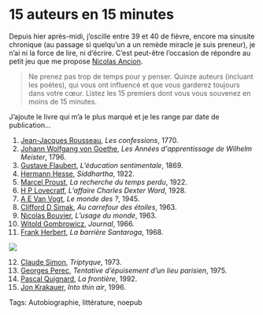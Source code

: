 # 15 auteurs en 15 minutes

Depuis hier après-midi, j’oscille entre 39 et 40 de fièvre, encore ma sinusite chronique (au passage si quelqu’un a un remède miracle je suis preneur), je n’ai ni la force de lire, ni d’écrire. C’est peut-être l’occasion de répondre au petit jeu que me propose [Nicolas Ancion](http://ancion.hautetfort.com/).

> Ne prenez pas trop de temps pour y penser. Quinze auteurs (incluant les poètes), qui vous ont influencé et que vous garderez toujours dans votre cœur. Listez les 15 premiers dont vous vous souvenez en moins de 15 minutes.

J’ajoute le livre qui m’a le plus marqué et je les range par date de publication…

1. [Jean-Jacques Rousseau](http://fr.wikipedia.org/wiki/Jean-Jacques_Rousseau), *Les confessions*, 1770.
2. [Johann Wolfgang von Goethe](http://fr.wikipedia.org/wiki/Goethe), *Les Années d'apprentissage de Wilhelm Meister*, 1796.
3. [Gustave Flaubert](http://fr.wikipedia.org/wiki/Gustave_Flaubert), *L’éducation sentimentale*, 1869.
4. [Hermann Hesse](http://fr.wikipedia.org/wiki/Hermann_Hesse), *Siddhartha*, 1922.
5. [Marcel Proust](http://fr.wikipedia.org/wiki/Marcel_Proust), *La recherche du temps perdu*, 1922.
6. [H P Lovecratf](http://fr.wikipedia.org/wiki/H._P._Lovecraft), *L’affaire Charles Dexter Ward*, 1928.
7. [A E Van Vogt](http://fr.wikipedia.org/wiki/A._E._van_Vogt), *Le monde des ?*, 1945.
8. [Clifford D Simak](http://fr.wikipedia.org/wiki/Clifford_D._Simak), *Au carrefour des étoiles*, 1963.
9. [Nicolas Bouvier](http://fr.wikipedia.org/wiki/Nicolas_Bouvier), *L’usage du monde*, 1963.
10. [Witold Gombrowicz](http://fr.wikipedia.org/wiki/Witold_Gombrowicz), *Journal*, 1966.
11. [Frank Herbert](http://fr.wikipedia.org/wiki/Frank_Herbert), *La barrière Santaroga*, 1968.

![](https://tcrouzet.com/images_tc/2010/11/frank_herbert___the_santaroga_barrier1.jpg)

12. [Claude Simon](http://fr.wikipedia.org/wiki/Claude_Simon), *Triptyque*, 1973.
13. [Georges Perec](http://fr.wikipedia.org/wiki/Georges_Perec), *Tentative d’épuisement d’un lieu parisien*, 1975.
14. [Pascal Quignard](http://fr.wikipedia.org/wiki/Pascal_Quignard), *La frontière*, 1992.
15. [Jon Krakauer](http://fr.wikipedia.org/wiki/Jon_Krakauer), *Into thin air*, 1996.

Tags: Autobiographie, littérature, noepub